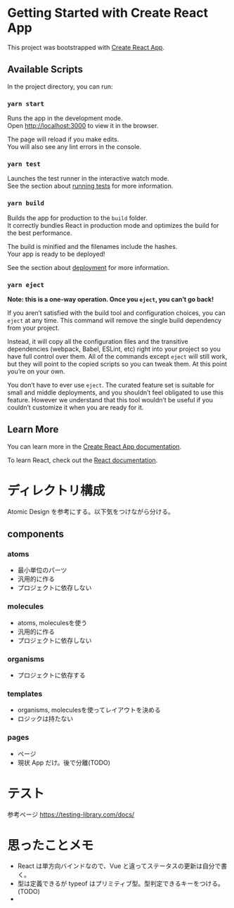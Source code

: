 # Getting Started with Create React App

This project was bootstrapped with [Create React App](https://github.com/facebook/create-react-app).

## Available Scripts

In the project directory, you can run:

### `yarn start`

Runs the app in the development mode.\
Open [http://localhost:3000](http://localhost:3000) to view it in the browser.

The page will reload if you make edits.\
You will also see any lint errors in the console.

### `yarn test`

Launches the test runner in the interactive watch mode.\
See the section about [running tests](https://facebook.github.io/create-react-app/docs/running-tests) for more information.

### `yarn build`

Builds the app for production to the `build` folder.\
It correctly bundles React in production mode and optimizes the build for the best performance.

The build is minified and the filenames include the hashes.\
Your app is ready to be deployed!

See the section about [deployment](https://facebook.github.io/create-react-app/docs/deployment) for more information.

### `yarn eject`

**Note: this is a one-way operation. Once you `eject`, you can’t go back!**

If you aren’t satisfied with the build tool and configuration choices, you can `eject` at any time. This command will remove the single build dependency from your project.

Instead, it will copy all the configuration files and the transitive dependencies (webpack, Babel, ESLint, etc) right into your project so you have full control over them. All of the commands except `eject` will still work, but they will point to the copied scripts so you can tweak them. At this point you’re on your own.

You don’t have to ever use `eject`. The curated feature set is suitable for small and middle deployments, and you shouldn’t feel obligated to use this feature. However we understand that this tool wouldn’t be useful if you couldn’t customize it when you are ready for it.

## Learn More

You can learn more in the [Create React App documentation](https://facebook.github.io/create-react-app/docs/getting-started).

To learn React, check out the [React documentation](https://reactjs.org/).

# ディレクトリ構成
Atomic Design を参考にする。以下気をつけながら分ける。
## components
### atoms
- 最小単位のパーツ
- 汎用的に作る
- プロジェクトに依存しない

### molecules
- atoms, moleculesを使う
- 汎用的に作る
- プロジェクトに依存しない

### organisms
- プロジェクトに依存する

### templates
- organisms, moleculesを使ってレイアウトを決める
- ロジックは持たない

### pages
- ページ
- 現状 App だけ。後で分離(TODO)

# テスト
参考ページ
https://testing-library.com/docs/

# 思ったことメモ
- React は単方向バインドなので、Vue と違ってステータスの更新は自分で書く。
- 型は定義できるが typeof はプリミティブ型。型判定できるキーをつける。(TODO)
-

